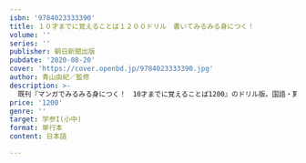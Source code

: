 ```yaml
---
isbn: '9784023333390'
title: １０才までに覚えることば１２００ドリル　書いてみるみる身につく！
volume: ''
series: ''
publisher: 朝日新聞出版
pubdate: '2020-08-20'
cover: 'https://cover.openbd.jp/9784023333390.jpg'
author: 青山由紀／監修
description: >-
  既刊『マンガでみるみる身につく！　10才までに覚えることば1200』のドリル版。国語・算数・理科・社会の重要ワードの穴埋めを３レベルで展開、マンガ版と併用すればさらに定着度アップ。重要語コラムやクロスワードパズルなども。
price: '1200'
genre: ''
target: 学参I(小中)
format: 単行本
content: 日本語

---
```

